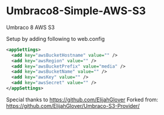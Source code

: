 # Umbraco8-Simple-AWS-S3
Umbraco 8 AWS S3

Setup by adding following to web.config
```xml
<appSettings>
  <add key="awsBucketHostname" value="" />
  <add key="awsRegion" value="" />
  <add key="awsBucketPrefix" value="media" />
  <add key="awsBucketName" value="" />
  <add key="awsKey" value="" />
  <add key="awsSecret" value="" />
</appSettings>
```
Special thanks to https://github.com/ElijahGlover
Forked from: https://github.com/ElijahGlover/Umbraco-S3-Provider/
